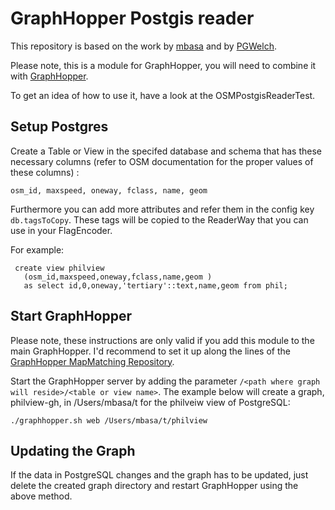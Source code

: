 # GraphHopper Postgis reader

This repository is based on the work by [mbasa](https://github.com/mbasa/graphhopper/tree/postgis) and by [PGWelch](https://github.com/graphhopper/graphhopper/pull/874).

Please note, this is a module for GraphHopper, you will need to combine it with [GraphHopper](https://github.com/graphhopper/graphhopper).

To get an idea of how to use it, have a look at the OSMPostgisReaderTest.

## Setup Postgres 

Create a Table or View in the specifed database and schema that has these necessary columns (refer to OSM documentation for the proper values of these columns) : 

``` 
osm_id, maxspeed, oneway, fclass, name, geom 
```

Furthermore you can add more attributes and refer them in the config key `db.tagsToCopy`. These tags will be copied to the ReaderWay that you can use in your FlagEncoder. 

For example:

``` 
 create view philview 
   (osm_id,maxspeed,oneway,fclass,name,geom ) 
   as select id,0,oneway,'tertiary'::text,name,geom from phil;
```

## Start GraphHopper

Please note, these instructions are only valid if you add this module to the main GraphHopper. I'd recommend to set it up along the lines of the [GraphHopper MapMatching Repository](https://github.com/graphhopper/map-matching). 

Start the GraphHopper server by adding the parameter ``/<path where graph will reside>/<table or view name>``. The example below will create a graph, philview-gh, in /Users/mbasa/t for the philveiw view of PostgreSQL:

``` 
./graphhopper.sh web /Users/mbasa/t/philview
```

## Updating the Graph

If the data in PostgreSQL changes and the graph has to be updated, just delete the created graph directory and restart GraphHopper using the above method.